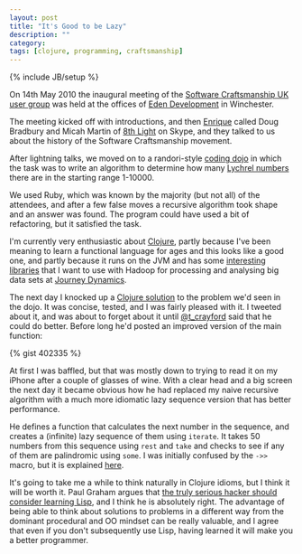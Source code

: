 ```yaml
---
layout: post
title: "It's Good to be Lazy"
description: ""
category:
tags: [clojure, programming, craftsmanship]
---
```

{% include JB/setup %}

On 14th May 2010 the inaugural meeting of the
[Software Craftsmanship UK user group](http://softwarecraftsmanship.co.uk) was held at the
offices of [Eden Development](http://edendevelopment.co.uk) in
Winchester.

The meeting kicked off with introductions, and then
[Enrique](http://twitter.com/ecomba) called Doug Bradbury and
Micah Martin of [8th Light](http://8thlight.com) on Skype, and they
talked to us about the history of the Software Craftsmanship
movement.

After lightning talks, we moved on to a randori-style
[coding dojo](http://codingdojo.org/cgi-bin/wiki.pl?RandoriKata) in which the
task was to write an algorithm to determine how many
[Lychrel numbers](http://en.wikipedia.org/wiki/Lychrel_number) there are in the
starting range 1-10000.

We used Ruby, which was known by the majority (but not all) of
the attendees, and after a few false moves a recursive  algorithm took
shape and an answer was found.  The program could have used a bit of
refactoring, but it satisfied the task.

I'm currently very enthusiastic about [Clojure](http://clojure.org),
partly because I've been meaning to learn a functional language for
ages and this looks like a good one, and partly because it runs on the
JVM and has some [interesting](http://github.com/nathanmarz/cascalog)
[libraries](http://github.com/liebke/incanter) that I want to use with
Hadoop for processing and analysing big data sets at
[Journey Dynamics](http://www.journeydynamics.com).

The next day I knocked up a
[Clojure solution](http://github.com/gavinheavyside/lychrels/blob/16e0d357a7b0a32115dfecafcd3b545af07766d2/src/lychrels/core.clj)
to the problem we'd seen in the dojo.  It was concise, tested, and I
was fairly pleased with it. I tweeted about it, and was about to
forget about it until [@t_crayford](http://twitter.com/t_crayford)
said that he could do better.  Before long he'd posted an improved
version of the main function:

{% gist 402335 %}

At first I was baffled, but that was mostly down to trying to read it
on my iPhone after a couple of glasses of wine.  With a clear head and
a big screen the next day it became obvious how he had replaced my
naive recursive algorithm with a much more idiomatic lazy sequence
version that has better performance. 

He defines a function that calculates the next number in the
sequence, and creates a (infinite) lazy sequence of them using
`iterate`. It takes 50 numbers from this sequence using `rest` and
`take` and checks to see if any of them are palindromic using `some`.
I was initially confused by the `->>` macro, but it is explained 
[here](http://richhickey.github.com/clojure/clojure.core-api.html#clojure.core/-%3E%3E).

It's going to take me a while to think naturally in Clojure idioms,
but I think it will be worth it. Paul Graham argues that
[the truly serious hacker should consider learning Lisp](http://www.paulgraham.com/avg.html),
and I think he is
absolutely right. The advantage of being able to think about solutions
to problems in a different way from the dominant procedural and OO mindset
can be really valuable, and I agree that even if you don't
subsequently use Lisp, having learned it will make you a better
programmer.
